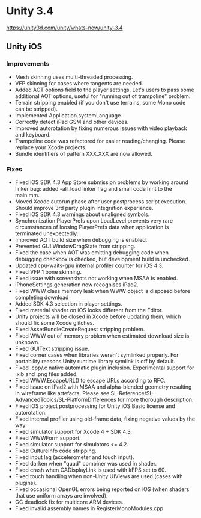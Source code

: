 # Unity 3.4
https://unity3d.com/unity/whats-new/unity-3.4

## Unity iOS


### Improvements
<ul>
<li>Mesh skinning uses multi-threaded processing.</li>
<li>VFP skinning for cases where tangents are needed.</li>
<li>Added AOT options field to the player settings. Let's users to pass some additional AOT options, useful for "running out of trampoline" problem.</li>
<li>Terrain stripping enabled (if you don't use terrains, some Mono code can be stripped).</li>
<li>Implemented Application.systemLanguage.</li>
<li>Correctly detect iPad GSM and other devices.</li>
<li>Improved autorotation by fixing numerous issues with video playback and keyboard.</li>
<li>Trampoline code was refactored for easier reading/changing. Please replace your Xcode projects.</li>
<li>Bundle identifiers of pattern XXX.XXX are now allowed.</li>
</ul>

### Fixes
<ul>
<li>Fixed iOS SDK 4.3 App Store submission problems by working around linker bug: added -all_load linker flag and small code hint to the main.mm.</li>
<li>Moved Xcode autorun phase after user postprocess script execution. Should improve 3rd party plugin integration experience.</li>
<li>Fixed iOS SDK 4.3 warnings about unaligned symbols.</li>
<li>Synchronization PlayerPrefs upon LoadLevel prevents very rare circumstances of loosing PlayerPrefs data when application is terminated unexpectedly.</li>
<li>Improved AOT build size when debugging is enabled.</li>
<li>Prevented GUI.WindowDragState from stripping.</li>
<li>Fixed the case when AOT was emitting debugging code when debugging checkbox is checked, but development build is unchecked.</li>
<li>Updated cpu-waits-gpu internal profiler counter for iOS 4.3.</li>
<li>Fixed VFP 1 bone skinning.</li>
<li>Fixed issue with screenshots not working when MSAA is enabled.</li>
<li>iPhoneSettings.generation now recognises iPad2.</li>
<li>Fixed WWW class memory leak when WWW object is disposed before completing download</li>
<li>Added SDK 4.3 selection in player settings.</li>
<li>Fixed material shader on iOS looks different from the Editor.</li>
<li>Unity projects will be closed in Xcode before updating them, which should fix some Xcode glitches.</li>
<li>Fixed AssetBundleCreateRequest stripping problem.</li>
<li>Fixed WWW out of memory problem when estimated download size is unknown.</li>
<li>Fixed GUIText stripping issue.</li>
<li>Fixed corner cases when libraries weren't symlinked properly. For portability reasons Unity runtime library symlink is off by default.</li>
<li>Fixed .cpp/.c native automatic plugin inclusion. Experimental support for .xib and .png files added.</li>
<li>Fixed WWW.EscapeURL() to escape URLs according to RFC.</li>
<li>Fixed issue on iPad2 with MSAA and alpha-blended geometry resulting in wireframe like artefacts. Please see SL-Reference/SL-AdvancedTopics/SL-PlatformDifferences for more thorough description.</li>
<li>Fixed iOS project postprocessing for Unity iOS Basic license and autorotation.</li>
<li>Fixed internal profiler using old-frame data, fixing negative values by the way.</li>
<li>Fixed simulator support for Xcode 4 + SDK 4.3.</li>
<li>Fixed WWWForm support.</li>
<li>Fixed simulator support for simulators &lt;= 4.2.</li>
<li>Fixed CultureInfo code stripping.</li>
<li>Fixed input lag (accelerometer and touch input).</li>
<li>Fixed darken when "quad" combiner was used in shader.</li>
<li>Fixed crash when CADisplayLink is used with kFPS set to 60.</li>
<li>Fixed touch handling when non-Unity UIViews are used (cases with plugins).</li>
<li>Fixed occasional OpenGL errors being reported on iOS (when shaders that use uniform arrays are involved).</li>
<li>GC deadlock fix for multicore ARM devices.</li>
<li>Fixed invalid assembly names in RegisterMonoModules.cpp</li>
</ul>
